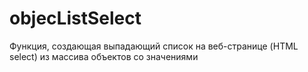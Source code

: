 # objecListSelect
Функция, создающая выпадающий список на веб-странице (HTML select) из массива объектов со значениями
